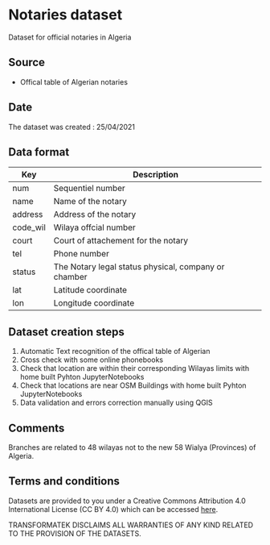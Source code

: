# Notaries dataset
Dataset for official notaries in Algeria

## Source

* Offical table of Algerian notaries 

## Date 

The dataset was created : 25/04/2021 

## Data format

| Key          | Description | 
| ------------ | -----------------------|
|num           | Sequentiel number |
|name          | Name of the notary               |
|address       | Address of the notary |
|code_wil      | Wilaya offcial number |
|court         | Court of attachement for the notary |
|tel           | Phone number |
|status        | The Notary legal status physical, company or chamber|
|lat           | Latitude coordinate |
|lon           | Longitude coordinate |

## Dataset creation steps

1. Automatic Text recognition of the offical table of Algerian 
1. Cross check with some online phonebooks
1. Check that location are within their corresponding Wilayas limits with home built Pyhton JupyterNotebooks 
1. Check that locations are near OSM Buildings with home built Pyhton JupyterNotebooks  
1. Data validation and errors correction manually using QGIS

## Comments

Branches are related to 48 wilayas not to the new 58 Wialya (Provinces) of Algeria.

## Terms and conditions

Datasets are provided to you under a Creative Commons Attribution 4.0 International License (CC BY 4.0) which can be accessed [here](https://creativecommons.org/licenses/by/4.0/).

TRANSFORMATEK DISCLAIMS ALL WARRANTIES OF ANY KIND RELATED TO THE PROVISION OF THE DATASETS.


